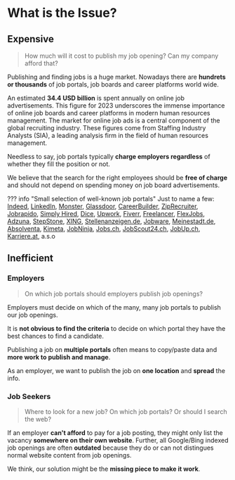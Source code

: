# What is the Issue?

## Expensive

> How much will it cost to publish my job opening? Can my company afford that?

Publishing and finding jobs is a huge market. Nowadays there are **hundrets or thousands** of job portals, job boards and career platforms world wide. 

An estimated **34.4 USD billion** is spent annually on online job advertisements. This figure for 2023 underscores the immense importance of online job boards and career platforms in modern human resources management. The market for online job ads is a central component of the global recruiting industry. These figures come from Staffing Industry Analysts (SIA), a leading analysis firm in the field of human resources management.

Needless to say, job portals typically **charge employers regardless** of whether they fill the position or not. 

We believe that the search for the right employees should be **free of charge** and should not depend on spending money on job board advertisements.

??? info "Small selection of well-known job portals"
    Just to name a few: [Indeed](https://www.indeed.com), [LinkedIn](https://www.linkedin.com), [Monster](https://www.monster.com), [Glassdoor](https://www.glassdoor.com), [CareerBuilder](https://www.careerbuilder.com), [ZipRecruiter](https://www.ziprecruiter.com), [Jobrapido](https://de.jobrapido.com), [Simply Hired](https://www.simplyhired.com), [Dice](https://www.dice.com), [Upwork](https://www.upwork.com), [Fiverr](https://www.fiverr.com), [Freelancer](https://www.freelancer.com), [FlexJobs](https://www.flexjobs.com), [Adzuna](https://www.adzuna.com), [StepStone](https://www.stepstone.de), [XING](https://www.xing.com), [Stellenanzeigen.de](https://www.stellenanzeigen.de), [Jobware](https://www.jobware.de), [Meinestadt.de](https://www.meinestadt.de), [Absolventa](https://www.absolventa.de), [Kimeta](https://www.kimeta.de), [JobNinja](https://www.jobninja.com), [Jobs.ch](https://www.jobs.ch), [JobScout24.ch](https://www.jobscout24.ch), [JobUp.ch](https://www.jobup.ch), [Karriere.at](https://www.karriere.at), a.s.o


## Inefficient 

### Employers

> On which job portals should employers publish job openings?

Employers must decide on which of the many, many job portals to publish our job openings. 

It is **not obvious to find the criteria** to decide on which portal they have the best chances to find a candidate.

Publishing a job on **multiple portals** often means to copy/paste data and **more work to publish and manage**.

As an employer, we want to publish the job on **one location** and **spread** the info.

### Job Seekers

> Where to look for a new job? On which job portals? Or should I search the web?

If an employer **can't afford** to pay for a job posting, they might only list the vacancy **somewhere on their own website**. Further, all Google/Bing indexed job openings are often **outdated** because they do or can not distingues normal website content from job openings.

We think, our solution might be the **missing piece to make it work**.
